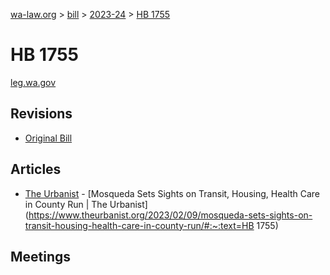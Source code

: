 [wa-law.org](/) > [bill](/bill/) > [2023-24](/bill/2023-24/) > [HB 1755](/bill/2023-24/hb/1755/)

# HB 1755
[leg.wa.gov](https://app.leg.wa.gov/billsummary?BillNumber=1755&Year=2023&Initiative=false)

## Revisions
* [Original Bill](1/)

## Articles
* [The Urbanist](/org/the_urbanist/) - [Mosqueda Sets Sights on Transit, Housing, Health Care in County Run | The Urbanist](https://www.theurbanist.org/2023/02/09/mosqueda-sets-sights-on-transit-housing-health-care-in-county-run/#:~:text=HB 1755)

## Meetings